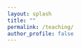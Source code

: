 ```yaml
---
layout: splash
title: ""
permalink: /teaching/
author_profile: false
---
```





<!--
{% include base_path %}

{% for post in site.teaching reversed %}
  {% include archive-single.html %}
{% endfor %}
-->